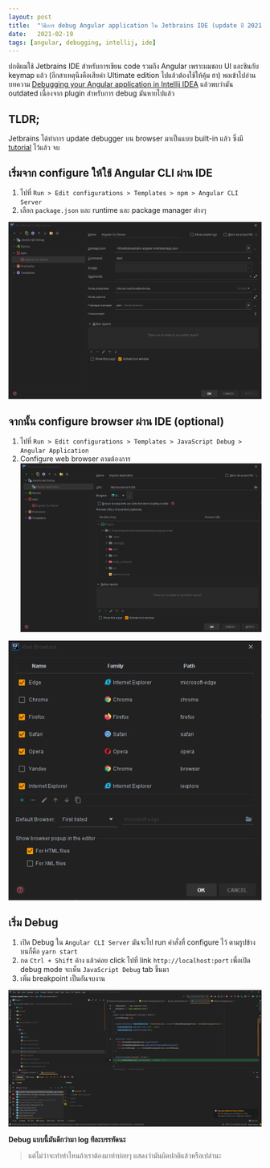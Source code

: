 ```yaml
---
layout: post
title:  "วิธีการ debug Angular application ใน Jetbrains IDE (update ปี 2021)"
date:   2021-02-19
tags: [angular, debugging, intellij, ide]
---
```


ปกติผมใช้ Jetbrains IDE สำหรับการเขียน code รวมถึง Angular เพราะผมชอบ UI และชินกับ keymap แล้ว (อีกสาเหตุนึงคือเสียค่า Ultimate edition ไปแล้วต้องใช้ให้คุ้ม ฮา)
พอเข้าไปอ่านบทความ [Debugging your Angular application in Intellij IDEA](https://itnext.io/debugging-your-angular-application-in-intellij-idea-411a9b08759f) แล้วพบว่ามัน outdated เนื่องจาก plugin สำหรับการ debug มันหายไปแล้ว  

## TLDR;
Jetbrains ได้ทำการ update debugger บน browser มาเป็นแบบ built-in แล้ว ซึ่งมี [tutorial](https://www.jetbrains.com/help/idea/angular.html#angular_running_and_debugging_debug) ไว้แล้ว จบ
  
  
## เริ่มจาก configure ให้ใช้ Angular CLI ผ่าน IDE
1. ไปที่ `Run > Edit configurations > Templates > npm > Angular CLI Server`
2. เลือก `package.json` และ runtime และ package manager ต่างๆ

![Angular CLI configuration](/assets/2021-02-19-angular-cli-ide-configuration.png)

## จากนั้น configure browser ผ่าน IDE (optional)
1. ไปที่ `Run > Edit configurations > Templates > JavaScript Debug > Angular Application`
2. Configure web browser ตามต้องการ
![Angular browser configuration 1](/assets/2021-02-19-angular-browser-ide-configuration-1.png)
  
![Angular browser configuration 2](/assets/2021-02-19-angular-browser-ide-configuration-2.png)

## เริ่ม Debug
1. เปิด Debug ใน `Angular CLI Server` มันจะไป run คำสั่งที่ configure ไว้ ตามรูปข้างบนก็คือ `yarn start`
2. กด `Ctrl + Shift` ค้าง แล้วค่อย click ไปที่ link `http://localhost:port` เพื่อเปิด debug mode จะเห็น `JavaScript Debug` tab ขึ้นมา
3. เพิ่ม breakpoint เป็นอันจบงาน

![Angular browser configuration 2](/assets/2021-02-19-angular-debug-example.png)

**Debug แบบนี้มันดีกว่ามา log ทีละบรรทัดนะ** 

> แต่ไม่ว่าจะทำท่าไหนถ้าเราต้องมาทำบ่อยๆ แสดงว่ามันผิดปกติแล้วหรือเปล่านะ